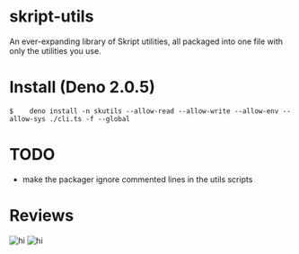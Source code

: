 # skript-utils

An ever-expanding library of Skript utilities, all packaged into one file with only the utilities you use.

# Install (Deno 2.0.5)

```
$    deno install -n skutils --allow-read --allow-write --allow-env --allow-sys ./cli.ts -f --global
```

# TODO

- make the packager ignore commented lines in the utils scripts

# Reviews
![hi](https://i.gyazo.com/049422ae73d4b84dfc1cf226c2390fbc.png)
![hi](https://i.gyazo.com/d44585b71be2c4c3026700208f440dd9.png)